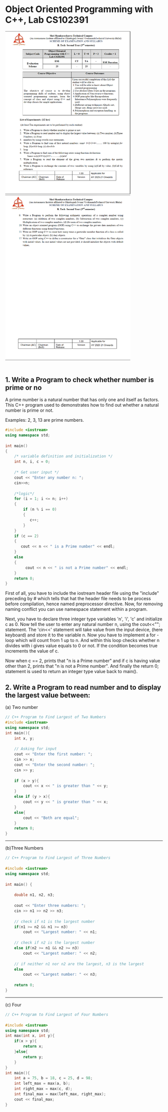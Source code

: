# Object Oriented Programming with C++, Lab CS102391

<img src="notes/oops1.png" width="400">   
<img src="notes/oops2.png" width="400">  
<br>
<br>

## 1. Write a Program to check whether number is prime or no

A prime number is a natural number that has only one and itself as factors. This C++ program used to demonstrates how to find out whether a natural number is prime or not.

Examples: 2, 3, 13 are prime numbers.

```c++
#include <iostream>
using namespace std;

int main()
{
    /* variable definition and initialization */
    int n, i, c = 0;

    /* Get user input */
    cout << "Enter any number n: ";
    cin>>n;

    /*logic*/
    for (i = 1; i <= n; i++)
    {
        if (n % i == 0)
        {
           c++;
        }
    }
    if (c == 2)
    {
       cout << n << " is a Prime number" << endl;
    }
    else
    {
         cout << n << " is not a Prime number" << endl;
    }
    return 0;
}
```

First of all, you have to include the iostream header file using the "include" preceding by # which tells that hat the header file needs to be process before compilation, hence named preprocessor directive. Now, for removing naming conflict you can use namespace statement within a program.

Next, you have to declare three integer type variables 'n', 'i', 'c' and initialize c as 0. Now tell the user to enter any natural number n, using the cout<<""; statement. The 'cin<<' statement will take value from the input device, (here keyboard) and store it to the variable n. Now you have to implement a for - loop which will count from 1 up to n. And within this loop checks whether n divides with i gives value equals to 0 or not. If the condition becomes true increments the value of c.

Now when c == 2, prints that "n is a Prime number" and if c is having value other than 2, prints that "n is not a Prime number". And finally the return 0; statement is used to return an integer type value back to main().

## 2. Write a Program to read number and to display the largest value between:

(a) Two number

```c++
// C++ Program to Find Largest of Two Numbers
#include <iostream>
using namespace std;
int main(){
    int x, y;

    // Asking for input
    cout << "Enter the first number: ";
    cin >> x;
    cout << "Enter the second number: ";
    cin >> y;

    if (x > y){
        cout << x << " is greater than " << y;
    }
    else if (y > x){
        cout << y << " is greater than " << x;
    }
    else{
        cout << "Both are equal";
    }
    return 0;
}
```

---

(b)Three Numbers

```c++
// C++ Program to Find Largest of Three Numbers

#include <iostream>
using namespace std;

int main() {

    double n1, n2, n3;

    cout << "Enter three numbers: ";
    cin >> n1 >> n2 >> n3;

    // check if n1 is the largest number
    if(n1 >= n2 && n1 >= n3)
        cout << "Largest number: " << n1;

    // check if n2 is the largest number
    else if(n2 >= n1 && n2 >= n3)
        cout << "Largest number: " << n2;

    // if neither n1 nor n2 are the largest, n3 is the largest
    else
        cout << "Largest number: " << n3;

    return 0;
}
```

---

(c) Four

```c++
// C++ Program to Find Largest of Four Numbers

#include <iostream>
using namespace std;
int max(int x, int y){
    if(x > y){
        return x;
    }else{
        return y;
    }
}
int main(){
    int a = 75, b = 18, c = 25, d = 98;
    int left_max = max(a, b);
    int right_max = max(c, d);
    int final_max = max(left_max, right_max);
    cout << final_max;
}
```
